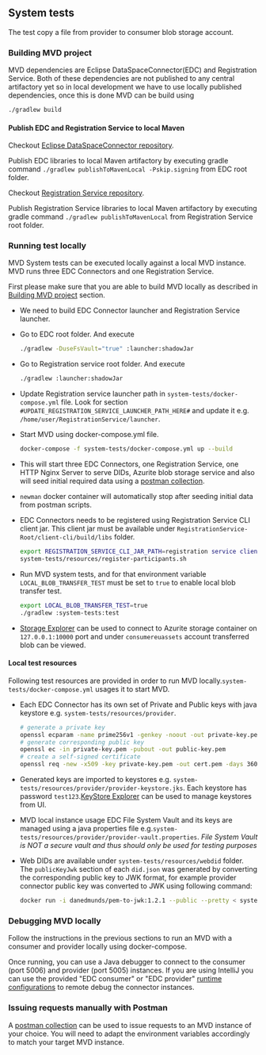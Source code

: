 ## System tests

The test copy a file from provider to consumer blob storage account.

### Building MVD project

MVD dependencies are Eclipse DataSpaceConnector(EDC) and Registration Service. Both of these dependencies are not published to any central artifactory yet so in local
development we have to use locally published dependencies, once this is done MVD can be build using

```bash
./gradlew build
```

#### Publish EDC and Registration Service to local Maven

Checkout [Eclipse DataSpaceConnector repository](https://github.com/eclipse-dataspaceconnector/DataSpaceConnector).

Publish EDC libraries to local Maven artifactory by executing gradle command `./gradlew publishToMavenLocal -Pskip.signing` from EDC root
folder.

Checkout [Registration Service repository](https://github.com/eclipse-dataspaceconnector/RegistrationService).

Publish Registration Service libraries to local Maven artifactory by executing gradle command `./gradlew publishToMavenLocal` from Registration Service root
folder.

### Running test locally

MVD System tests can be executed locally against a local MVD instance. MVD runs three EDC Connectors and one Registration Service.

First please make sure that you are able to build MVD locally as described in [Building MVD project](#building-mvd-project) section.

- We need to build EDC Connector launcher and Registration Service launcher.
- Go to EDC root folder. And execute

    ```bash
    ./gradlew -DuseFsVault="true" :launcher:shadowJar
    ```

- Go to Registration service root folder. And execute

    ```bash
    ./gradlew :launcher:shadowJar
    ```

- Update Registration service launcher path in `system-tests/docker-compose.yml` file. Look for section `#UPDATE_REGISTRATION_SERVICE_LAUNCHER_PATH_HERE#` and update it e.g. `/home/user/RegistrationService/launcher`.

- Start MVD using docker-compose.yml file.

    ```bash
    docker-compose -f system-tests/docker-compose.yml up --build
    ```

- This will start three EDC Connectors, one Registration Service, one HTTP Nginx Server to serve DIDs, Azurite blob storage service and also will seed initial required data using a [postman collection](../deployment/data/MVD.postman_collection.json).

- `newman` docker container will automatically stop after seeding initial data from postman scripts.

- EDC Connectors needs to be registered using Registration Service CLI client jar. This client jar must be available under `RegistrationService-Root/client-cli/build/libs` folder.

    ```bash
    export REGISTRATION_SERVICE_CLI_JAR_PATH=registration service client jar path
    system-tests/resources/register-participants.sh
    ```

- Run MVD system tests, and for that environment variable `LOCAL_BLOB_TRANSFER_TEST` must be set to `true` to enable local blob transfer test.

    ```bash
    export LOCAL_BLOB_TRANSFER_TEST=true
    ./gradlew :system-tests:test
    ```

- [Storage Explorer](https://azure.microsoft.com/features/storage-explorer/) can be used to connect to Azurite storage container on `127.0.0.1:10000` port and under `consumereuassets` account transferred blob can be viewed.

#### Local test resources

Following test resources are provided in order to run MVD locally.`system-tests/docker-compose.yml` usages it to start MVD.

- Each EDC Connector has its own set of Private and Public keys with java keystore e.g. `system-tests/resources/provider`.

    ```bash
    # generate a private key
    openssl ecparam -name prime256v1 -genkey -noout -out private-key.pem
    # generate corresponding public key
    openssl ec -in private-key.pem -pubout -out public-key.pem
    # create a self-signed certificate
    openssl req -new -x509 -key private-key.pem -out cert.pem -days 360
    ```

- Generated keys are imported to keystores e.g. `system-tests/resources/provider/provider-keystore.jks`. Each keystore has password `test123`.[KeyStore Explorer](https://keystore-explorer.org/) can be used to manage keystores from UI.

- MVD local instance usage EDC File System Vault and its keys are managed using a java properties file e.g.`system-tests/resources/provider/provider-vault.properties`. *File System Vault is NOT a secure vault and thus should only be used for testing purposes*

- Web DIDs are available under `system-tests/resources/webdid` folder. The `publicKeyJwk` section of each `did.json` was generated by converting the corresponding public key to JWK format, for example provider connector public key was converted to JWK using following command:

    ```bash
    docker run -i danedmunds/pem-to-jwk:1.2.1 --public --pretty < system-tests/resources/provider/public-key.pem > key.public.jwk
    ```

### Debugging MVD locally

Follow the instructions in the previous sections to run an MVD with a consumer and provider locally using docker-compose.

Once running, you can use a Java debugger to connect to the consumer (port 5006) and provider (port 5005) instances. If you are using IntelliJ you can use the provided "EDC consumer" or "EDC provider" [runtime configurations](../.run) to remote debug the connector instances.

### Issuing requests manually with Postman

A [postman collection](../deployment/data/MVD.postman_collection.json) can be used to issue requests to an MVD instance of your choice. You will need to adapt the environment variables accordingly to match your target MVD instance.
